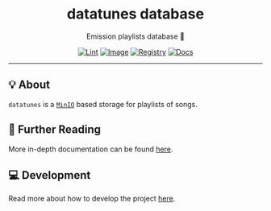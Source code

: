 <h1 align="center">datatunes database</h1>

<div align="center">

Emission playlists database 💽

[![Lint](https://github.com/radio-aktywne/database-datatunes/actions/workflows/lint.yaml/badge.svg)](https://github.com/radio-aktywne/database-datatunes/actions/workflows/lint.yaml)
[![Image](https://github.com/radio-aktywne/database-datatunes/actions/workflows/image.yaml/badge.svg)](https://github.com/radio-aktywne/database-datatunes/actions/workflows/image.yaml)
[![Registry](https://github.com/radio-aktywne/database-datatunes/actions/workflows/registry.yaml/badge.svg)](https://github.com/radio-aktywne/database-datatunes/actions/workflows/registry.yaml)
[![Docs](https://github.com/radio-aktywne/database-datatunes/actions/workflows/docs.yaml/badge.svg)](https://github.com/radio-aktywne/database-datatunes/actions/workflows/docs.yaml)

</div>

---

## 💡 About

`datatunes` is a [`MinIO`](https://min.io) based storage
for playlists of songs.

## 📄 Further Reading

More in-depth documentation can be found
[here](https://radio-aktywne.github.io/database-datatunes).

## 💻 Development

Read more about how to develop the project
[here](https://github.com/radio-aktywne/database-datatunes/blob/main/CONTRIBUTING.md).
